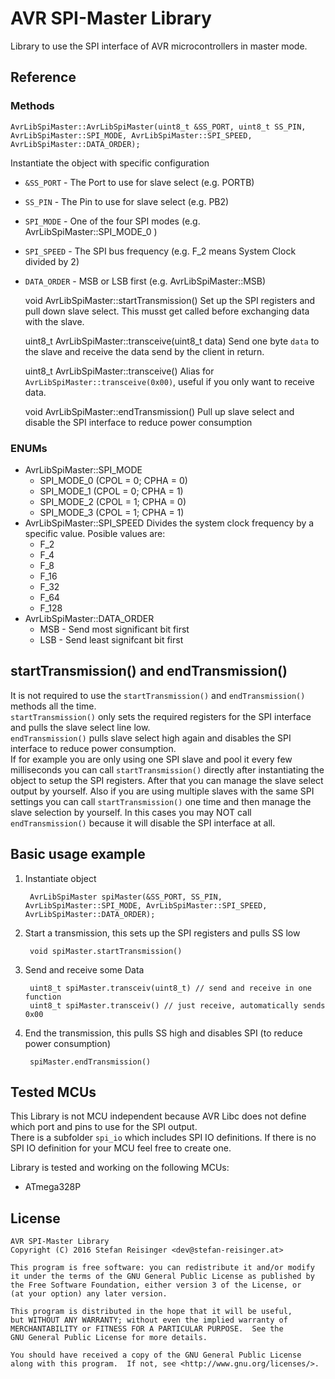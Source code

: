 # AVR SPI-Master Library
Library to use the SPI interface of AVR microcontrollers in master mode.

## Reference
### Methods
    AvrLibSpiMaster::AvrLibSpiMaster(uint8_t &SS_PORT, uint8_t SS_PIN, AvrLibSpiMaster::SPI_MODE, AvrLibSpiMaster::SPI_SPEED, AvrLibSpiMaster::DATA_ORDER);
Instantiate the object with specific configuration
* `&SS_PORT` - The Port to use for slave select (e.g. PORTB)
* `SS_PIN` - The Pin to use for slave select (e.g. PB2)
* `SPI_MODE` - One of the four SPI modes (e.g. AvrLibSpiMaster::SPI_MODE_0 )
* `SPI_SPEED` - The SPI bus frequency (e.g. F_2 means System Clock divided by 2)
* `DATA_ORDER` - MSB or LSB first (e.g. AvrLibSpiMaster::MSB)

    void AvrLibSpiMaster::startTransmission()
Set up the SPI registers and pull down slave select. This musst get called before exchanging data with the slave.

    uint8_t AvrLibSpiMaster::transceive(uint8_t data)
Send one byte `data` to the slave and receive the data send by the client in return.

    uint8_t AvrLibSpiMaster::transceive()
Alias for `AvrLibSpiMaster::transceive(0x00)`, useful if you only want to receive data.

    void AvrLibSpiMaster::endTransmission()
Pull up slave select and disable the SPI interface to reduce power consumption

### ENUMs
* AvrLibSpiMaster::SPI_MODE
    * SPI_MODE_0 (CPOL = 0; CPHA = 0)
    * SPI_MODE_1 (CPOL = 0; CPHA = 1)
    * SPI_MODE_2 (CPOL = 1; CPHA = 0)
    * SPI_MODE_3 (CPOL = 1; CPHA = 1)
* AvrLibSpiMaster::SPI_SPEED
Divides the system clock frequency by a specific value. Posible values are:
    * F_2
    * F_4
    * F_8
    * F_16
    * F_32
    * F_64
    * F_128
* AvrLibSpiMaster::DATA_ORDER
    * MSB - Send most significant bit first
    * LSB - Send least signifcant bit first

## startTransmission() and endTransmission()
It is not required to use the `startTransmission()` and `endTransmission()` methods all the time.  
`startTransmission()` only sets the required registers for the SPI interface and pulls the slave select line low.  
`endTransmission()` pulls slave select high again and disables the SPI interface to reduce power consumption.  
If for example you are only using one SPI slave and pool it every few milliseconds you can call `startTransmission()` directly after instantiating the object to setup the SPI registers. After that you can manage the slave select output by yourself.
Also if you are using multiple slaves with the same SPI settings you can call `startTransmission()` one time and then manage the slave selection by yourself.
In this cases you may NOT call `endTransmission()` because it will disable the SPI interface at all.

## Basic usage example
1. Instantiate object

        AvrLibSpiMaster spiMaster(&SS_PORT, SS_PIN, AvrLibSpiMaster::SPI_MODE, AvrLibSpiMaster::SPI_SPEED, AvrLibSpiMaster::DATA_ORDER);

2. Start a transmission, this sets up the SPI registers and pulls SS low

        void spiMaster.startTransmission()

3. Send and receive some Data

        uint8_t spiMaster.transceiv(uint8_t) // send and receive in one function
        uint8_t spiMaster.transceiv() // just receive, automatically sends 0x00

4. End the transmission, this pulls SS high and disables SPI (to reduce power consumption)

        spiMaster.endTransmission()

## Tested MCUs
This Library is not MCU independent because AVR Libc does not define which port and pins to use for the SPI output.  
There is a subfolder `spi_io` which includes SPI IO definitions. If there is no SPI IO definition for your MCU feel free to create one.

Library is tested and working on the following MCUs:

* ATmega328P

## License
    AVR SPI-Master Library
    Copyright (C) 2016 Stefan Reisinger <dev@stefan-reisinger.at>

    This program is free software: you can redistribute it and/or modify
    it under the terms of the GNU General Public License as published by
    the Free Software Foundation, either version 3 of the License, or
    (at your option) any later version.

    This program is distributed in the hope that it will be useful,
    but WITHOUT ANY WARRANTY; without even the implied warranty of
    MERCHANTABILITY or FITNESS FOR A PARTICULAR PURPOSE.  See the
    GNU General Public License for more details.

    You should have received a copy of the GNU General Public License
    along with this program.  If not, see <http://www.gnu.org/licenses/>.